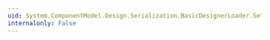 ```yaml
---
uid: System.ComponentModel.Design.Serialization.BasicDesignerLoader.SetBaseComponentClassName(System.String)
internalonly: False
---
```

